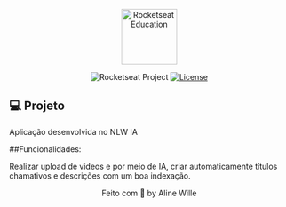 <p align="center">
  <img alt="Rocketseat Education" src="https://avatars.githubusercontent.com/u/69590972?s=200&v=4" width="100px" />
</p>

<p align="center">
  <img src="https://img.shields.io/static/v1?label=Rocketseat&message=Education&color=8257e5&labelColor=202024" alt="Rocketseat Project" />
  <a href="LICENSE"><img  src="https://img.shields.io/static/v1?label=License&message=MIT&color=8257e5&labelColor=202024" alt="License"></a>
</p>

## 💻 Projeto

Aplicação desenvolvida no NLW IA

##Funcionalidades:

Realizar upload de videos e por meio de IA, criar automaticamente títulos chamativos e descrições com um boa indexação.



<p align="center">
  Feito com 💜 by Aline Wille
</p>



<!--END_SECTION:footer-->
